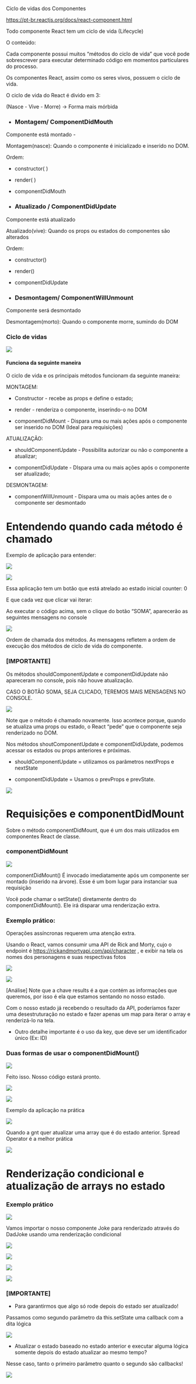 Ciclo de vidas dos Componentes

  

https://pt-br.reactjs.org/docs/react-component.html

  
  

Todo componente React tem um ciclo de vida (Lifecycle)

  

O conteúdo:

  

Cada componente possui muitos “métodos do ciclo de vida” que você pode sobrescrever para executar determinado código em momentos particulares do processo.

  
  

Os componentes React, assim como os seres vivos, possuem o ciclo de vida.

O ciclo de vida do React é divido em 3:

  

(Nasce - Vive - Morre) -> Forma mais mórbida

  
  

-   ### Montagem/ ComponentDidMouth
    

Componente está montado -

  
  

Montagem(nasce): Quando o componente é inicializado e inserido no DOM.

  

Ordem:

-   constructor( )
    
-   render( )
    
-   componentDidMouth
    

  
  

-   ### Atualizado / ComponentDidUpdate
    

Componente está atualizado

  

Atualizado(vive): Quando os props ou estados do componentes são alterados

  

Ordem:

-   constructor()
    
-   render()
    
-   componentDidUpdate
    

  
  
  

-   ### Desmontagem/ ComponentWillUnmount
    

Componente será desmontado

  

Desmontagem(morto): Quando o componente morre, sumindo do DOM

  
  

### Ciclo de vidas

![](https://lh5.googleusercontent.com/9O33uHb4urLlDsZjQ_UpWRnvZo_PgfoWmHSME6rn4CI6RyWaeqSHiIsUad4zxTLAl4XaB5aLSY0PluxgqTllEhh1Dtgh4LVGz9YDSSkx7W7HgK2E7wZFYVZbYU_9_BFvdmyaJnDG5t6ly9pFDYqRB8w)

  
  

#### Funciona da seguinte maneira

  

O ciclo de vida e os principais métodos funcionam da seguinte maneira:

  
  

MONTAGEM:

  

-   Constructor - recebe as props e define o estado;
    
-   render - renderiza o componente, inserindo-o no DOM
    
-   componentDidMount - Dispara uma ou mais ações após o componente ser inserido no DOM (Ideal para requisições)
    

  
  

ATUALIZAÇÃO:

  

-   shouldComponentUpdate - Possibilita autorizar ou não o componente a atualizar;
    
-   componentDidUpdate - DIspara uma ou mais ações após o componente ser atualizado;
    

  
  

DESMONTAGEM:

  

-   componentWillUnmount - Dispara uma ou mais ações antes de o componente ser desmontado
    

  

  
  

# Entendendo quando cada método é chamado

  

Exemplo de aplicação para entender:

  

![](https://lh3.googleusercontent.com/QNnCFBIokPSQbgM3jfLEJhIE8r9IQsTcP3-utQeDiS11-qbE2M0PwrPkL48fcFqsvivS35lJ9xOuqA2z6k44YwsNq1zUH9a-8FBCJW75JYFSbTVhcr0VLpwtMZ8q8VVhOKQEglVflEua7IH2boxLKDY)

![](https://lh5.googleusercontent.com/Yz4WGWKsGYIeHYfqC7_fgYFbk2wtmh92cdtX1rF9OAN-VjToFIYZJHgYsZA1b36ZNXbgkpjmMPx1_WeWyvqqLJgXX8ctvu250bLr86oLy7lkkZHUQtu66vgYHYOXMuLMdzLKj_RByT6hjpF5TJHYFaQ)

  

Essa aplicação tem um botão que está atrelado ao estado inicial counter: 0

  

E que cada vez que clicar vai iterar:

  
  

Ao executar o código acima, sem o clique do botão “SOMA”, aparecerão as seguintes mensagens no console

  

![](https://lh4.googleusercontent.com/TcQKNNKyoZt3-2TG3bHf5Vy4segqMfQzNye7gootyuOO4SY3wb6U8j54aG5YwgM1zsKBA6so7XyCWp6Qg8yBEqltgFghzHtZLgVzYsD1mzmM_rWHKN_fKT6O-35NaMxts48I2rozu0uQNG5zI4CiQG4)

  

Ordem de chamada dos métodos. As mensagens refletem a ordem de execução dos métodos de ciclo de vida do componente.

  
  
  

### [IMPORTANTE]

  

Os métodos shouldComponentUpdate e componentDidUpdate não apareceram no console, pois não houve atualização.

  
  
  

CASO O BOTÃO SOMA, SEJA CLICADO, TEREMOS MAIS MENSAGENS NO CONSOLE.

  

![](https://lh4.googleusercontent.com/l6Q-qZDO6VlK1eU3qUjYp741PxgfjkxFSEL6m3_JiGMb6XBVyhbo0R7xSEP3WS-pbbmerfH3fH5wP_zInJiJ1Yh4n6YJOhWvHUHK7bcM2uJafNBsEAnMCOvCF5Yle-8t7Wr_Qi6jMxz0ITWiAgbI8N0)

  

Note que o método é chamado novamente. Isso acontece porque, quando se atualiza uma props ou estado, o React “pede” que o componente seja renderizado no DOM.

  
  
  

Nos métodos shoutComponentUpdate e componentDidUpdate, podemos acessar os estados ou props anteriores e próximas.

  

-   shouldComponentUpdate = utilizamos os parâmetros nextProps e nextState
    
-   componentDidUpdate = Usamos o prevProps e prevState.
    

  

![](https://lh5.googleusercontent.com/WqCGQQtqyetL4PEe2hMeLmMTuZbHjsVVOnn4HhqXUd-5rPBSDjUD8u-XvNawHev8AMI15jVxJiHCpsWMWb1B6kroG1Q1iCs8Ss7qAyNn1Wnt2jzx8iy-WmwRKpKX31Ah9da7ZqcJZXXRnr805yHSne0)

  
  
  

# Requisições e componentDidMount

  

Sobre o método componentDidMount, que é um dos mais utilizados em componentes React de classe.

  
  

### componentDidMount

  

![](https://lh3.googleusercontent.com/y5EpHBPPRvDYHL_YUf4xrG1G9em23oJXQrT6-dXSkq3mYydJDuhA71fdadKwievibRnMFU0LyUTjfqsJP6xXtbnSjse9HrGfSzawy_oqVyJZ_Gtr71pSqwCZao63x01XAZiirSTQksnBr3xpkDVpwg8)

  

componentDidMount() É invocado imediatamente após um componente ser montado (inserido na árvore). Esse é um bom lugar para instanciar sua requisição

  
  

Você pode chamar o setState() diretamente dentro do componentDidMount(). Ele irá disparar uma renderização extra.

  
  

### Exemplo prático:

  

Operações assíncronas requerem uma atenção extra.

  

Usando o React, vamos consumir uma API de Rick and Morty, cujo o endpoint é https://rickandmortyapi.com/api/character , e exibir na tela os nomes dos personagens e suas respectivas fotos

  

![](https://lh3.googleusercontent.com/BCz8jrEbO_ODcDWMvVMurOBRQwnN8JwqkFANy_PAVFlhbaZAeHyF4S6QBmDyh-cJJdkSfId0MyNtzt7V8WPtolnJwjgTzX-yJML93I3QizdUk3xzhEwlSzCMPUjA7mmhHGs9aHLi74viKCEA4R1zkp8)

![](https://lh6.googleusercontent.com/CLbtvMRxnYSJzvVwzCceo1MoJKMiMkCacwB375GY0D8uhc23Zf_w8CtQhiWsj8ku4f7OmmLqiAmXjp7Pb08f4fonTLNFn1dzgs1bIFFz4EAhcZF7M03LPdsTOf1drwnJ8LonBURTIPIh95a-5hNK6ow)

  

[Análise] Note que a chave results é a que contém as informações que queremos, por isso é ela que estamos sentando no nosso estado.

  
  
  

Com o nosso estado já recebendo o resultado da API, poderíamos fazer uma desestruturação no estado e fazer apenas um map para iterar o array e renderizá-lo na tela.

  

-   Outro detalhe importante é o uso da key, que deve ser um identificador único (Ex: ID)
    

  
  
  

### Duas formas de usar o componentDidMount()

  

![](https://lh5.googleusercontent.com/oBTDP8ozdfca4VI3JHt8dk68pCNJf-dQLGo8DHGX97vyf9-Fn9lHw-84zzgjsthsdRPXgyKkcPAWm9z5kjRV05E2m9AjQG0F8A9zC53zu-4zu02Id1aZuSk0XlvfU_ua-K9L5GCOI5qpCHBkhDUksE4)

  
  

Feito isso. Nosso código estará pronto.

  

![](https://lh4.googleusercontent.com/vXaJaa0cLA0GH6j_DJOGOYyemUl8SBE_sQ7dFWzw54P4RcogBkeuSf-bZjHk6vb3ICh5OdmK4g-ghOTqz2y8BwhclX97YOtTY2L52LzWUf6BFJYlbMDh-BufOuO3FsyrnmrLM4YNS6anzliWm89MGtA)

  

![](https://lh5.googleusercontent.com/1DBLq6bYFSsnA4UD_hk3jo5imzXAHzeKv9pNvrXHMtXHh4Vn4wC-YJZ5gNX6B5GD3v8VH70oRt5k9mg_pubMO5Zz0wrPHjKf7lYlJHCPwj1o4__LYcqqX_xoWBDx2-lQ_HWixOFhgsEXtsJNJtnSnZU)

  

Exemplo da aplicação na prática

![](https://lh5.googleusercontent.com/fzTlb9ZkQgubmGNBhg_YrPtVMueH2wriPLS33MMeyjiZ3CmjMC8WYcWBxTFN3ZOrW96xjMURMTnfcqS_mnqqHDv_Lk8Ijm-2B7qJv6lcluTfVNrEfGms_LVx26VW2vp9CvZVMemvMWtPqevKCA7DjDo)

  
  
  
  
  
  
  

Quando a gnt quer atualizar uma array que é do estado anterior. Spread Operator é a melhor prática

![](https://lh3.googleusercontent.com/1ZpSAZgqhrvSv4S65H8xxsv-Y_aU-KENTjQTvlx9Uoq_Qnsb-FVFMHuuyP24GdBI-eOdGG2A1KEQDZKGJjoV2zoVXMu2wIVcE__uoF5Pd33x-C7ddiZmVorddayuTRwDeJ4Iq3ASKz7JPOJpRN15o3M)

  
  
  

# Renderização condicional e atualização de arrays no estado

  

### Exemplo prático

  

![](https://lh3.googleusercontent.com/1mpB7vI_BdCu8It3CcFs6JFAlqQ7jsDgTfOkJ0_COyGPjVH7mviqayF_ZwUpItvBvtkvi8ctvLOiIYU4OVVY7rqV-AdSdS6_L2kNqNV7EAN1Wf8j_t4Rj_k5Y0o482Txl3NbIZm6DlXR69lBD5RV6co)

  

Vamos importar o nosso componente Joke para renderizado através do DadJoke usando uma renderização condicional

  

![](https://lh3.googleusercontent.com/ulzfmjeR3SgvAzwuHGLe9ueMEBuD_36EErwYKMzVI7hGxYFDVFPVQAL1wPS4t5glGj45e013plJibEUEqgKTO7kOuJZiax1hPcyWY9PgNxvJ1l1rcatAotJaZLbfOzSXyyotUY2621R5lx-hil1iM-8)

![](https://lh6.googleusercontent.com/tdHR8XAUYFS9K2qRA3RvBRMO3iw5qRMAG3K_8pYCUNHKDJgBY30CCMGGBgwizwVH0Pl496douLGTfXcx-pHPKfwyaaSUltevYHwoCoiEuGmeAH5_9Y7cwRE4JSBbioP7WjwDIJkmqE2d6kPixG38Mcs)

![](https://lh6.googleusercontent.com/2QMkNudX_BdkXMzfGzjtvwck1rNHTrTvK9v56FBducV06CZSdSje60IficfoM0VDUfOhjy-Ci1JEltQF7nT1bDy9moULkDxqW4Q9990QSlJdBKy-2mz0rX_twCY4qqzlA-Pe9u61TLsAQhgI_FpdG_c)

![](https://lh5.googleusercontent.com/hZzBulqxX7Cxomv0ummYLidtvQMVCa1kWgveTRUHyWL2x_LdEtZIvDzdU-GrwIpkVwtVkiy5s18jW_zY4sCLiDLPQJIjndFUM3LhBko0gWBz-ud3PBIsdDC8UVmfm_vBvnsnT2x2jrfFR9-DZ17J-U8)

  
  

### [IMPORTANTE]

  

-   Para garantirmos que algo só rode depois do estado ser atualizado!
    

  

Passamos como segundo parâmetro da this.setState uma callback com a dita lógica

  

![](https://lh5.googleusercontent.com/fhpfM6Fe3tNSl5-YFtJUgt06mctc0wzZju5NWoWvDlc_0suZoev46y6kIcfwahSfWfcQzmLUxyjstpFW3LUEXV9krE9dJs3K00IM-BlxdmGVIqXiJeeWAkmuV-5fQzTYo4LW6a5_EPNldxiEayO9Xtw)

  
  

-   Atualizar o estado baseado no estado anterior e executar alguma lógica somente depois do estado atualizar ao mesmo tempo?
    

  

Nesse caso, tanto o primeiro parâmetro quanto o segundo são callbacks!

  

![](https://lh5.googleusercontent.com/R4KYsZp9-ZF-wwgPWvII--y2Hzf3iaPBnpPWrFlPErPskr6tnsWGws43F2Ol4wZEV7XUyS4ZeUsEvWvhiRUpu-OYAIkobYLWMVn6gtH_Wx9K3bm85FeTA8NEeEVXqQfPSamJVN-DZ70ZdFWfD6JylIQ)